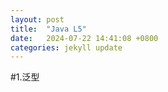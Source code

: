 ```yaml
---
layout: post
title:  "Java L5"
date:   2024-07-22 14:41:08 +0800
categories: jekyll update
---
```

#1.泛型




